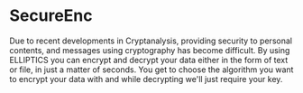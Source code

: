 # SecureEnc

Due to recent developments in Cryptanalysis, providing security to personal contents, and messages using cryptography has become difficult. By using ELLIPTICS you can encrypt and decrypt your data either in the form of text or file, in just a matter of seconds. You get to choose the algorithm you want to encrypt your data with and while decrypting we'll just require your key.
